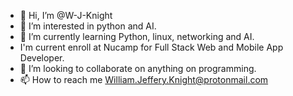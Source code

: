 - 👋 Hi, I’m @W-J-Knight
- 👀 I’m interested in python and AI.
- 🌱 I’m currently learning Python, linux, networking and AI.
- I'm current enroll at Nucamp for Full Stack Web and Mobile App Developer.
- 💞️ I’m looking to collaborate on anything on programming.
- 📫 How to reach me William.Jeffery.Knight@protonmail.com

<!---
W-J-Knight/W-J-Knight is a ✨ special ✨ repository because its `README.md` (this file) appears on your GitHub profile.
You can click the Preview link to take a look at your changes.
--->
